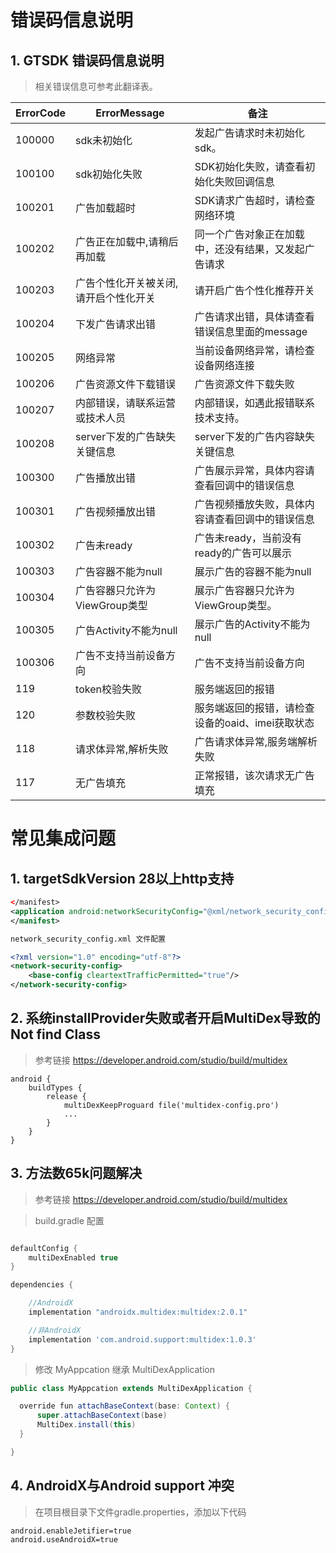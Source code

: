# 错误码信息说明

## 1. GTSDK 错误码信息说明

> 相关错误信息可参考此翻译表。

| ErrorCode | ErrorMessage | 备注 |
| --- | --- | --- |
| 100000 |sdk未初始化	|发起广告请求时未初始化sdk。|
| 100100 | sdk初始化失败|SDK初始化失败，请查看初始化失败回调信息|
| 100201 | 广告加载超时|SDK请求广告超时，请检查网络环境|
| 100202 |广告正在加载中,请稍后再加载|同一个广告对象正在加载中，还没有结果，又发起广告请求|
| 100203 |广告个性化开关被关闭,请开启个性化开关|请开启广告个性化推荐开关|
| 100204 | 下发广告请求出错	|   广告请求出错，具体请查看错误信息里面的message     |
| 100205 | 网络异常			|当前设备网络异常，请检查设备网络连接|
| 100206 | 广告资源文件下载错误			|广告资源文件下载失败|
| 100207 | 内部错误，请联系运营或技术人员|内部错误，如遇此报错联系技术支持。|
| 100208 | server下发的广告缺失关键信息|server下发的广告内容缺失关键信息|
| 100300 |广告播放出错	|广告展示异常，具体内容请查看回调中的错误信息|
| 100301 |广告视频播放出错|广告视频播放失败，具体内容请查看回调中的错误信息|
| 100302 | 广告未ready		|广告未ready，当前没有ready的广告可以展示|
| 100303 | 广告容器不能为null|展示广告的容器不能为null|
| 100304 | 广告容器只允许为ViewGroup类型|展示广告容器只允许为ViewGroup类型。|
| 100305 | 广告Activity不能为null|展示广告的Activity不能为null|
| 100306 | 广告不支持当前设备方向		|广告不支持当前设备方向|
| 119 | token校验失败			| 服务端返回的报错 |
| 120 | 参数校验失败			|服务端返回的报错，请检查设备的oaid、imei获取状态|
| 118 | 请求体异常,解析失败			|广告请求体异常,服务端解析失败|
| 117 | 无广告填充		 |正常报错，该次请求无广告填充|



# 常见集成问题

## 1. targetSdkVersion 28以上http支持

```xml
</manifest>
<application android:networkSecurityConfig="@xml/network_security_config">
</manifest>

network_security_config.xml 文件配置

<?xml version="1.0" encoding="utf-8"?>
<network-security-config>
    <base-config cleartextTrafficPermitted="true"/>
</network-security-config>
```

## 2. 系统installProvider失败或者开启MultiDex导致的Not find Class
> 参考链接 <https://developer.android.com/studio/build/multidex>

```
android {
    buildTypes {
        release {
            multiDexKeepProguard file('multidex-config.pro')
            ...
        }
    }
}
```

## 3. 方法数65k问题解决

> 参考链接 <https://developer.android.com/studio/build/multidex>


>   build.gradle 配置

```groovy

defaultConfig {
    multiDexEnabled true
}

dependencies {

    //AndroidX
    implementation "androidx.multidex:multidex:2.0.1"

    //非AndroidX
    implementation 'com.android.support:multidex:1.0.3'
}
```

>   修改 MyAppcation 继承 MultiDexApplication

```java
public class MyAppcation extends MultiDexApplication {

  override fun attachBaseContext(base: Context) {
      super.attachBaseContext(base)
      MultiDex.install(this)
  }

}
```


## 4. AndroidX与Android support 冲突

> 在项目根目录下文件gradle.properties，添加以下代码

```
android.enableJetifier=true
android.useAndroidX=true
```
